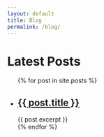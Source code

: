 ```yaml
---
layout: default
title: Blog
permalink: /blog/
---
```

<h1>Latest Posts</h1>

<ul>
{% for post in site.posts %}
<li>
<h2><a href="{{ post.url }}">{{ post.title }}</a></h2>
{{ post.excerpt }}
</li>
{% endfor %}
</ul>
